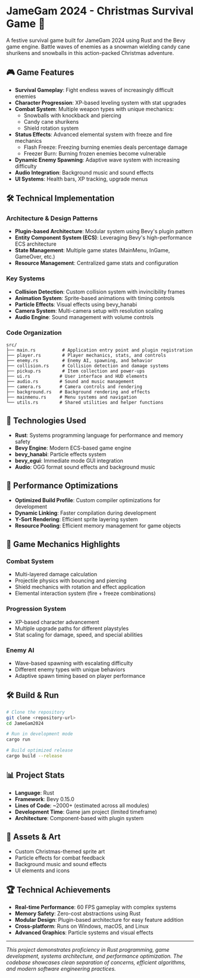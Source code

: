 # JameGam 2024 - Christmas Survival Game 🎄

A festive survival game built for JameGam 2024 using Rust and the Bevy game engine. Battle waves of enemies as a snowman wielding candy cane shurikens and snowballs in this action-packed Christmas adventure.

## 🎮 Game Features

- **Survival Gameplay**: Fight endless waves of increasingly difficult enemies
- **Character Progression**: XP-based leveling system with stat upgrades
- **Combat System**: Multiple weapon types with unique mechanics:
  - Snowballs with knockback and piercing
  - Candy cane shurikens
  - Shield rotation system
- **Status Effects**: Advanced elemental system with freeze and fire mechanics
  - Flash Freeze: Freezing burning enemies deals percentage damage
  - Freezer Burn: Burning frozen enemies become vulnerable
- **Dynamic Enemy Spawning**: Adaptive wave system with increasing difficulty
- **Audio Integration**: Background music and sound effects
- **UI Systems**: Health bars, XP tracking, upgrade menus

## 🛠 Technical Implementation

### Architecture & Design Patterns
- **Plugin-based Architecture**: Modular system using Bevy's plugin pattern
- **Entity Component System (ECS)**: Leveraging Bevy's high-performance ECS architecture
- **State Management**: Multiple game states (MainMenu, InGame, GameOver, etc.)
- **Resource Management**: Centralized game stats and configuration

### Key Systems
- **Collision Detection**: Custom collision system with invincibility frames
- **Animation System**: Sprite-based animations with timing controls
- **Particle Effects**: Visual effects using bevy_hanabi
- **Camera System**: Multi-camera setup with resolution scaling
- **Audio Engine**: Sound management with volume controls

### Code Organization
```
src/
├── main.rs          # Application entry point and plugin registration
├── player.rs        # Player mechanics, stats, and controls
├── enemy.rs         # Enemy AI, spawning, and behavior
├── collision.rs     # Collision detection and damage systems
├── pickup.rs        # Item collection and power-ups
├── ui.rs           # User interface and HUD elements
├── audio.rs        # Sound and music management
├── camera.rs       # Camera controls and rendering
├── background.rs   # Background rendering and effects
├── mainmenu.rs     # Menu systems and navigation
└── utils.rs        # Shared utilities and helper functions
```

## 🚀 Technologies Used

- **Rust**: Systems programming language for performance and memory safety
- **Bevy Engine**: Modern ECS-based game engine
- **bevy_hanabi**: Particle effects system
- **bevy_egui**: Immediate mode GUI integration
- **Audio**: OGG format sound effects and background music

## 🔧 Performance Optimizations

- **Optimized Build Profile**: Custom compiler optimizations for development
- **Dynamic Linking**: Faster compilation during development
- **Y-Sort Rendering**: Efficient sprite layering system
- **Resource Pooling**: Efficient memory management for game objects

## 🎯 Game Mechanics Highlights

### Combat System
- Multi-layered damage calculation
- Projectile physics with bouncing and piercing
- Shield mechanics with rotation and effect application
- Elemental interaction system (fire + freeze combinations)

### Progression System
- XP-based character advancement
- Multiple upgrade paths for different playstyles
- Stat scaling for damage, speed, and special abilities

### Enemy AI
- Wave-based spawning with escalating difficulty
- Different enemy types with unique behaviors
- Adaptive spawn timing based on player performance

## 🛠 Build & Run

```bash
# Clone the repository
git clone <repository-url>
cd JameGam2024

# Run in development mode
cargo run

# Build optimized release
cargo build --release
```

## 📊 Project Stats

- **Language**: Rust
- **Framework**: Bevy 0.15.0
- **Lines of Code**: ~2000+ (estimated across all modules)
- **Development Time**: Game jam project (limited timeframe)
- **Architecture**: Component-based with plugin system

## 🎨 Assets & Art

- Custom Christmas-themed sprite art
- Particle effects for combat feedback
- Background music and sound effects
- UI elements and icons

## 🏆 Technical Achievements

- **Real-time Performance**: 60 FPS gameplay with complex systems
- **Memory Safety**: Zero-cost abstractions using Rust
- **Modular Design**: Plugin-based architecture for easy feature addition
- **Cross-platform**: Runs on Windows, macOS, and Linux
- **Advanced Graphics**: Particle systems and visual effects

---

*This project demonstrates proficiency in Rust programming, game development, systems architecture, and performance optimization. The codebase showcases clean separation of concerns, efficient algorithms, and modern software engineering practices.*